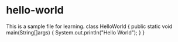 # hello-world
This is a sample file for learning.
class HelloWorld
{
  public static void main(String[]args)
  {
    System.out.println("Hello World");
  }
}

